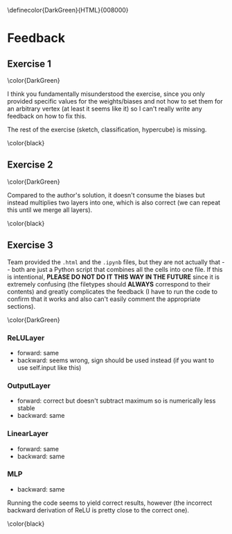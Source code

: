 \definecolor{DarkGreen}{HTML}{008000}

# Feedback

## Exercise 1

\color{DarkGreen}

I think you fundamentally misunderstood the exercise, since you only provided specific values for the weights/biases and not how to set them for an arbitrary vertex (at least it seems like it) so I can't really write any feedback on how to fix this.

The rest of the exercise (sketch, classification, hypercube) is missing.

\color{black}

## Exercise 2

\color{DarkGreen}

Compared to the author's solution, it doesn't consume the biases but instead multiplies two layers into one, which is also correct (we can repeat this until we merge all layers).

\color{black}

## Exercise 3
Team provided the `.html` and the `.ipynb` files, but they are not actually that -- both are just a Python script that combines all the cells into one file.
If this is intentional, **PLEASE DO NOT DO IT THIS WAY IN THE FUTURE** since it is extremely confusing (the filetypes should **ALWAYS** correspond to their contents) and greatly complicates the feedback (I have to run the code to confirm that it works and also can't easily comment the appropriate sections).

\color{DarkGreen}

### ReLULayer

- forward: same
- backward: seems wrong, sign should be used instead (if you want to use self.input like this)

### OutputLayer

- forward: correct but doesn't subtract maximum so is numerically less stable
- backward: same

### LinearLayer

- forward: same
- backward: same

### MLP

- backward: same

Running the code seems to yield correct results, however (the incorrect backward derivation of ReLU is pretty close to the correct one).

\color{black}
